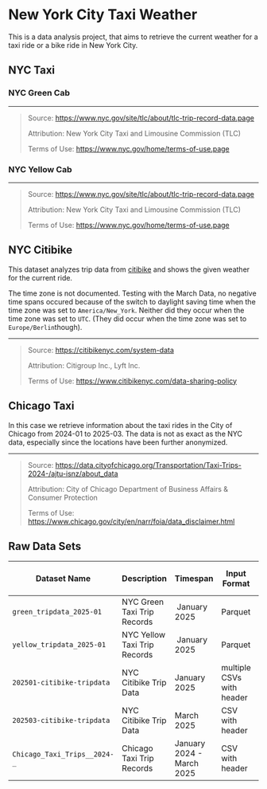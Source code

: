 # New York City Taxi Weather

This is a data analysis project, that aims to retrieve the current weather
for a taxi ride or a bike ride in New York City.

## NYC Taxi

### NYC Green Cab

---

> Source: <https://www.nyc.gov/site/tlc/about/tlc-trip-record-data.page>
>
> Attribution: New York City Taxi and Limousine Commission (TLC)
>
> Terms of Use: <https://www.nyc.gov/home/terms-of-use.page>

### NYC Yellow Cab

---

> Source: <https://www.nyc.gov/site/tlc/about/tlc-trip-record-data.page>
>
> Attribution: New York City Taxi and Limousine Commission (TLC)
>
> Terms of Use: <https://www.nyc.gov/home/terms-of-use.page>

## NYC Citibike

This dataset analyzes trip data from
[citibike](https://citibikenyc.com/system-data) and shows the given
weather for the current ride.

The time zone is not documented. Testing with the March Data, no negative
time spans occured because of the switch to daylight saving time when the
time zone was set to `America/New_York`.
Neither did they occur when the time zone was set to `UTC`. (They did occur
when the time zone was set to `Europe/Berlin`though).

---

> Source: <https://citibikenyc.com/system-data>
>
> Attribution: Citigroup Inc., Lyft Inc.
>
> Terms of Use: <https://www.citibikenyc.com/data-sharing-policy>

## Chicago Taxi

In this case we retrieve information about the taxi rides in the City of
Chicago from 2024-01 to 2025-03. The data is not as exact as the NYC data,
especially since the locations have been further anonymized.

---

> Source: <https://data.cityofchicago.org/Transportation/Taxi-Trips-2024-/ajtu-isnz/about_data>
>
> Attribution: City of Chicago Department of Business Affairs & Consumer Protection
>
> Terms of Use: <https://www.chicago.gov/city/en/narr/foia/data_disclaimer.html>

## Raw Data Sets

<!-- markdownlint-disable MD013 -->

| Dataset Name                 | Description                  | Timespan                  | Input Format              | Number of records |
| ---------------------------- | ---------------------------- | ------------------------- | ------------------------- | ----------------- |
| `green_tripdata_2025-01`     | NYC Green Taxi Trip Records  |  January 2025             | Parquet                   | 48326             |
| `yellow_tripdata_2025-01`    | NYC Yellow Taxi Trip Records |  January 2025             | Parquet                   | 3475226           |
| `202501-citibike-tripdata`   | NYC Citibike Trip Data       | January 2025              | multiple CSVs with header | 2124475           |
| `202503-citibike-tripdata`   | NYC Citibike Trip Data       | March 2025                | CSV with header           | 3168271           |
| `Chicago_Taxi_Trips__2024-_` | Chicago Taxi Trip Records    | January 2024 - March 2025 | CSV with header           | 7917845           |
